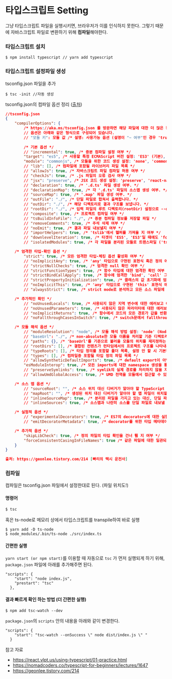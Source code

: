 # 타입스크립트 Setting

그냥 타입스크립트 파일을 실행시키면, 브라우저가 이를 인식하지 못한다. 그렇기 때문에 자바스크립트 파일로 변환하기 위해 **컴파일**해야한다.



### 타입스크립트 설치

```
$ npm install typescript // yarn add typescript
```



### 타입스크립트 설정파일 생성

tsconfig.json 파일을 추가

```
$ tsc -init //자동 생성
```



tsconfig.json의 컴파일 옵션 정리 ([출처](https://geonlee.tistory.com/214))

```json
//tsconfig.json
{
	"compilerOptions": {
		/* https://aka.ms/tsconfig.json 를 방문하면 해당 파일에 대한 더 많은 정보를 얻을 수 있습니다. */
		// 옵션은 아래와 같은 형식으로 구성되어 있습니다.
		// "모듈 키": 모듈 값 /* 설명: 사용가능 옵션 (설명이 "~ 여부"인 경우 'true', 'false') */
    
		/* 기본 옵션 */
		// "incremental": true, /* 증분 컴파일 설정 여부 */
		"target": "es5", /* 사용할 특정 ECMAScript 버전 설정: 'ES3' (기본), 'ES5', 'ES2015', 'ES2016', 'ES2017', 'ES2018', 'ES2019', 'ES2020', 혹은 'ESNEXT'. */
		"module": "commonjs", /* 모듈을 위한 코드 생성 설정: 'none', 'commonjs', 'amd', 'system', 'umd', 'es2015', 'es2020', or 'ESNext'. */
		// "lib": [], /* 컴파일에 포함될 라이브러리 파일 목록 */
		// "allowJs": true, /* 자바스크립트 파일 컴파일 허용 여부 */
		// "checkJs": true, /* .js 파일의 오류 검사 여부 */
		// "jsx": "preserve", /* JSX 코드 생성 설정: 'preserve', 'react-native', 혹은 'react'. */
		// "declaration": true, /* '.d.ts' 파일 생성 여부. */
		// "declarationMap": true, /* 각 '.d.ts' 파일의 소스맵 생성 여부. */
		// "sourceMap": true, /* '.map' 파일 생성 여부. */
		// "outFile": "./", /* 단일 파일로 합쳐서 출력합니다. */
		// "outDir": "./", /* 해당 디렉토리로 결과 구조를 보냅니다. */
		// "rootDir": "./", /* 입력 파일의 루트 디렉토리(rootDir) 설정으로 --outDir로 결과 디렉토리 구조를 조작할 때 사용됩니다. */
		// "composite": true, /* 프로젝트 컴파일 여부 */
		// "tsBuildInfoFile": "./", /* 증분 컴파일 정보를 저장할 파일 */
		// "removeComments": true, /* 주석 삭제 여부 */
		// "noEmit": true, /* 결과 파일 내보낼지 여부 */
		// "importHelpers": true, /* 'tslib'에서 헬퍼를 가져올 지 여부 */
		// "downlevelIteration": true, /* 타겟이 'ES5', 'ES3'일 때에도 'for-of', spread 그리고 destructuring 문법 모두 지원*/
		// "isolatedModules": true, /* 각 파일을 분리된 모듈로 트랜스파일 ('ts.transpileModule'과 비슷합니다). */

    /* 엄격한 타입-확인 옵션 */
		"strict": true, /* 모든 엄격한 타입-체킹 옵션 활성화 여부 */
		// "noImplicitAny": true, /* 'any' 타입으로 구현된 표현식 혹은 정의 에러처리 여부 */
		// "strictNullChecks": true, /* 엄격한 null 확인 여부 */
		// "strictFunctionTypes": true, /* 함수 타입에 대한 엄격한 확인 여부 */
		// "strictBindCallApply": true, /* 함수에 엄격한 'bind', 'call' 그리고 'apply' 메소드 사용 여부 */
		// "strictPropertyInitialization": true, /* 클래스의 값 초기화에 엄격한 확인 여부 */
		// "noImplicitThis": true, /* 'any' 타입으로 구현된 'this' 표현식 에러처리 여부 */
		// "alwaysStrict": true, /* strict mode로 분석하고 모든 소스 파일에 "use strict"를 추가할 지 여부 */

    /* 추가적인 확인 */
		// "noUnusedLocals": true, /* 사용되지 않은 지역 변수에 대한 에러보고 여부 */
		// "noUnusedParameters": true, /* 사용되지 않은 파라미터에 대한 에러보고 여부 */
		// "noImplicitReturns": true, /* 함수에서 코드의 모든 경로가 값을 반환하지 않을 시 에러보고 여부 */
		// "noFallthroughCasesInSwitch": true, /* switch문에서 fallthrough 케이스에 대한 에러보고 여부 */

    /* 모듈 해석 옵션 */
		// "moduleResolution": "node", /* 모듈 해석 방법 설정: 'node' (Node.js) 혹은 'classic' (TypeScript pre-1.6). */
		// "baseUrl": "./", /* non-absolute한 모듈 이름을 처리할 기준 디렉토리 */
		// "paths": {}, /* 'baseUrl'를 기준으로 불러올 모듈의 위치를 재지정하는 엔트리 시리즈 */
		// "rootDirs": [], /* 결합된 컨텐츠가 런타임에서의 프로젝트 구조를 나타내는 루트 폴더들의 목록 */
		// "typeRoots": [], /* 타입 정의를 포함할 폴더 목록, 설정 안 할 시 기본적으로 ./node_modules/@types로 설정 */
		// "types": [], /* 컴파일중 포함될 타입 정의 파일 목록 */
		// "allowSyntheticDefaultImports": true, /* default export이 아닌 모듈에서도 default import가 가능하게 할 지 여부, 해당 설정은 코드 추출에 영향은 주지 않고, 타입확인에만 영향을 줍니다. */
		"esModuleInterop": true, /* 모든 imports에 대한 namespace 생성을 통해 CommonJS와 ES Modules 간의 상호 운용성이 생기게할 지 여부, 'allowSyntheticDefaultImports'를 암시적으로 승인합니다. */
		// "preserveSymlinks": true, /* symlik의 실제 경로를 처리하지 않을 지 여부 */
		// "allowUmdGlobalAccess": true, /* UMD 전역을 모듈에서 접근할 수 있는 지 여부 */

    /* 소스 맵 옵션 */
		// "sourceRoot": "", /* 소스 위치 대신 디버거가 알아야 할 TypeScript 파일이 위치할 곳 */
		// "mapRoot": "", /* 생성된 위치 대신 디버거가 알아야 할 맵 파일이 위치할 곳 */
		// "inlineSourceMap": true, /* 분리된 파일을 가지고 있는 대신, 단일 파일을 소스 맵과 가지고 있을 지 여부 */
		// "inlineSources": true, /* 소스맵과 나란히 소스를 단일 파일로 내보낼 지 여부, '--inlineSourceMap' 혹은 '--sourceMap'가 설정되어 있어야 한다. */

    /* 실험적 옵션 */
		// "experimentalDecorators": true, /* ES7의 decorators에 대한 실험적 지원 여부 */
		// "emitDecoratorMetadata": true, /* decorator를 위한 타입 메타데이터를 내보내는 것에 대한 실험적 지원 여부 */

    /* 추가적 옵션 */
		"skipLibCheck": true, /* 정의 파일의 타입 확인을 건너 뛸 지 여부 */
		"forceConsistentCasingInFileNames": true /* 같은 파일에 대한 일관되지 않은 참조를 허용하지 않을 지 여부 */
	}
}

출처: https://geonlee.tistory.com/214 [빠리의 택시 운전사]
```



### 컴파일

컴파일은 tsconfig.json 파일에서 설정한대로 된다. (파일 위치도!)



#### 명령어

```typescript
$ tsc
```



혹은 ts-node로 메모리 상에서 타입스크립트를 transpile하여 바로 실행

```
$ yarn add -D ts-node
$ node_modules/.bin/ts-node ./src/index.ts
```



#### 간편한 실행

`yarn start (or npm start)`를 이용할 때 자동으로 `tsc` 가 먼저 실행되게 하기 위해, `package.json` 파일에 아래를 추가해주면 된다.

```
"scripts": {
    "start": "node index.js",
    "prestart": "tsc"
  },
```



#### 결과 빠르게 확인 하는 방법 (더 간편한 실행)

```
$ npm add tsc-watch --dev
```



`package.json`의 `scripts` 안의 내용을 아래와 같이 변경한다.

```
"scripts": {
    "start": "tsc-watch --onSuccess \" node dist/index.js \" "
  }
```



참고 자료

- https://react.vlpt.us/using-typescript/01-practice.html
- https://nomadcoders.co/typescript-for-beginners/lectures/1647
- https://geonlee.tistory.com/214

